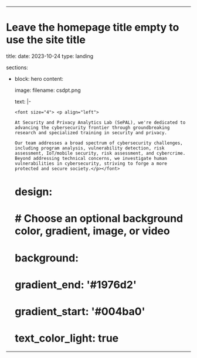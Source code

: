 ---

# Leave the homepage title empty to use the site title
title: 
date: 2023-10-24
type: landing

sections:
  - block: hero
    content:
     
      image:
        filename: csdpt.png

        
      text: |-
     
      
        <font size="4"> <p align="left">
        
        At Security and Privacy Analytics Lab (SePAL), we're dedicated to advancing the cybersecurity frontier through groundbreaking research and specialized training in security and privacy. 

        Our team addresses a broad spectrum of cybersecurity challenges, including program analysis, vulnerability detection, risk assessment, IoT/mobile security, risk assessment, and cybercrime. Beyond addressing technical concerns, we investigate human vulnerabilities in cybersecurity, striving to forge a more protected and secure society.</p></font>
    # design:
    #   # Choose an optional background color, gradient, image, or video
    #   background:
    #     gradient_end: '#1976d2'
    #     gradient_start: '#004ba0'
    #     text_color_light: true
     
---